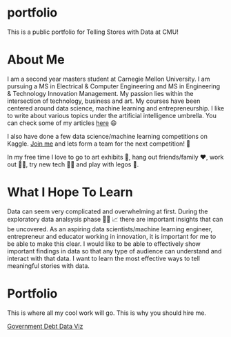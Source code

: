 # portfolio
This is a public portfolio for Telling Stores with Data at CMU!

# About Me

I am a second year masters student at Carnegie Mellon University. I am pursuing a MS in Electrical & Computer Engineering and MS in Engineering & Technology Innovation Management. My passion lies within the intersection of technology, business and art. My courses have been centered around data science, machine learning and entrepreneurship. I like to write about various topics under the artificial intelligence umbrella. You can check some of my articles [here](https://medium.com/@maxineattobrah) 😄

I also have done a few data science/machine learning competitions on Kaggle. [Join me](https://www.kaggle.com/maxineattobrah) and lets form a team for the next competition! 🦾

In my free time I love to go to art exhibits 🎨, hang out friends/family ♥️, work out 🏋️‍♀️, try new tech 👩‍💻 and play with legos 🧱.


# What I Hope To Learn

Data can seem very complicated and overwhelming at first. During the exploratory data analsysis phase 🕵️‍♀️ 📈  there are important insights that can be uncovered. As an aspiring data scientists/machine learning engineer, entrepreneur and educator working in innovation, it is important for me to be able to make this clear. I would like to be able to effectively show important findings in data so that any type of audience can understand and interact with that data. I want to learn the most effective ways to tell meaningful stories with data. 

# Portfolio

This is where all my cool work will go. This is why you should hire me.

[Government Debt Data Viz](/dataviz2.md)
